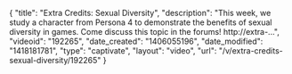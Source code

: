 {
    "title": "Extra Credits: Sexual Diversity",
    "description": "This week, we study a character from Persona 4 to demonstrate the benefits of sexual diversity in games. Come discuss this topic in the forums! http:\/\/extra-...",
    "videoid": "192265",
    "date_created": "1406055196",
    "date_modified": "1418181781",
    "type": "captivate",
    "layout": "video",
    "url": "\/v\/extra-credits-sexual-diversity\/192265"
}
